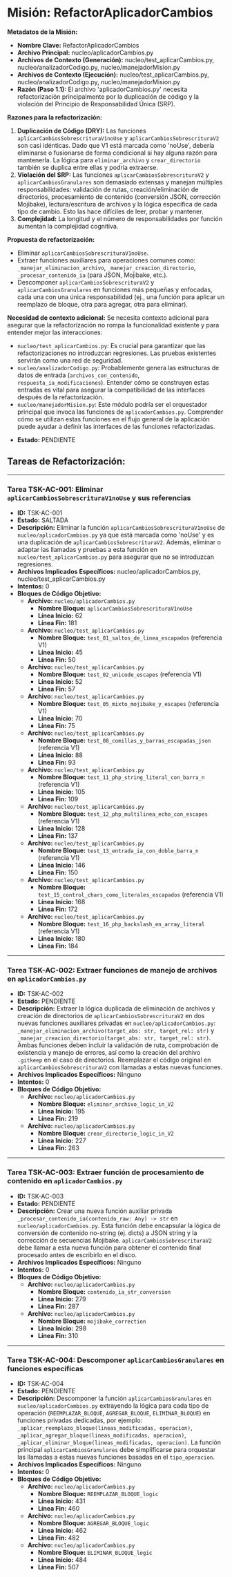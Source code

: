 # Misión: RefactorAplicadorCambios

**Metadatos de la Misión:**
- **Nombre Clave:** RefactorAplicadorCambios
- **Archivo Principal:** nucleo/aplicadorCambios.py
- **Archivos de Contexto (Generación):** nucleo/test_aplicarCambios.py, nucleo/analizadorCodigo.py, nucleo/manejadorMision.py
- **Archivos de Contexto (Ejecución):** nucleo/test_aplicarCambios.py, nucleo/analizadorCodigo.py, nucleo/manejadorMision.py
- **Razón (Paso 1.1):** El archivo 'aplicadorCambios.py' necesita refactorización principalmente por la duplicación de código y la violación del Principio de Responsabilidad Única (SRP).

**Razones para la refactorización:**
1.  **Duplicación de Código (DRY):** Las funciones `aplicarCambiosSobrescrituraV1noUse` y `aplicarCambiosSobrescrituraV2` son casi idénticas. Dado que V1 está marcada como 'noUse', debería eliminarse o fusionarse de forma condicional si hay alguna razón para mantenerla. La lógica para `eliminar_archivo` y `crear_directorio` también se duplica entre ellas y podría extraerse.
2.  **Violación del SRP:** Las funciones `aplicarCambiosSobrescrituraV2` y `aplicarCambiosGranulares` son demasiado extensas y manejan múltiples responsabilidades: validación de rutas, creación/eliminación de directorios, procesamiento de contenido (conversión JSON, corrección Mojibake), lectura/escritura de archivos y la lógica específica de cada tipo de cambio. Esto las hace difíciles de leer, probar y mantener.
3.  **Complejidad:** La longitud y el número de responsabilidades por función aumentan la complejidad cognitiva.

**Propuesta de refactorización:**
*   Eliminar `aplicarCambiosSobrescrituraV1noUse`.
*   Extraer funciones auxiliares para operaciones comunes como: `_manejar_eliminacion_archivo`, `_manejar_creacion_directorio`, `_procesar_contenido_ia` (para JSON, Mojibake, etc.).
*   Descomponer `aplicarCambiosSobrescrituraV2` y `aplicarCambiosGranulares` en funciones más pequeñas y enfocadas, cada una con una única responsabilidad (ej., una función para aplicar un reemplazo de bloque, otra para agregar, otra para eliminar).

**Necesidad de contexto adicional:**
Se necesita contexto adicional para asegurar que la refactorización no rompa la funcionalidad existente y para entender mejor las interacciones:
*   `nucleo/test_aplicarCambios.py`: Es crucial para garantizar que las refactorizaciones no introduzcan regresiones. Las pruebas existentes servirán como una red de seguridad.
*   `nucleo/analizadorCodigo.py`: Probablemente genera las estructuras de datos de entrada (`archivos_con_contenido`, `respuesta_ia_modificaciones`). Entender cómo se construyen estas entradas es vital para asegurar la compatibilidad de las interfaces después de la refactorización.
*   `nucleo/manejadorMision.py`: Este módulo podría ser el orquestador principal que invoca las funciones de `aplicadorCambios.py`. Comprender cómo se utilizan estas funciones en el flujo general de la aplicación puede ayudar a definir las interfaces de las funciones refactorizadas.
- **Estado:** PENDIENTE

## Tareas de Refactorización:
---
### Tarea TSK-AC-001: Eliminar `aplicarCambiosSobrescrituraV1noUse` y sus referencias
- **ID:** TSK-AC-001
- **Estado:** SALTADA
- **Descripción:** Eliminar la función `aplicarCambiosSobrescrituraV1noUse` de `nucleo/aplicadorCambios.py` ya que está marcada como 'noUse' y es una duplicación de `aplicarCambiosSobrescrituraV2`. Además, eliminar o adaptar las llamadas y pruebas a esta función en `nucleo/test_aplicarCambios.py` para asegurar que no se introduzcan regresiones.
- **Archivos Implicados Específicos:** nucleo/aplicadorCambios.py, nucleo/test_aplicarCambios.py
- **Intentos:** 0
- **Bloques de Código Objetivo:**
  - **Archivo:** `nucleo/aplicadorCambios.py`
    - **Nombre Bloque:** `aplicarCambiosSobrescrituraV1noUse`
    - **Línea Inicio:** 62
    - **Línea Fin:** 181
  - **Archivo:** `nucleo/test_aplicarCambios.py`
    - **Nombre Bloque:** `test_01_saltos_de_linea_escapados` (referencia V1)
    - **Línea Inicio:** 45
    - **Línea Fin:** 50
  - **Archivo:** `nucleo/test_aplicarCambios.py`
    - **Nombre Bloque:** `test_02_unicode_escapes` (referencia V1)
    - **Línea Inicio:** 52
    - **Línea Fin:** 57
  - **Archivo:** `nucleo/test_aplicarCambios.py`
    - **Nombre Bloque:** `test_05_mixto_mojibake_y_escapes` (referencia V1)
    - **Línea Inicio:** 70
    - **Línea Fin:** 75
  - **Archivo:** `nucleo/test_aplicarCambios.py`
    - **Nombre Bloque:** `test_08_comillas_y_barras_escapadas_json` (referencia V1)
    - **Línea Inicio:** 88
    - **Línea Fin:** 93
  - **Archivo:** `nucleo/test_aplicarCambios.py`
    - **Nombre Bloque:** `test_11_php_string_literal_con_barra_n` (referencia V1)
    - **Línea Inicio:** 105
    - **Línea Fin:** 109
  - **Archivo:** `nucleo/test_aplicarCambios.py`
    - **Nombre Bloque:** `test_12_php_multilinea_echo_con_escapes` (referencia V1)
    - **Línea Inicio:** 128
    - **Línea Fin:** 137
  - **Archivo:** `nucleo/test_aplicarCambios.py`
    - **Nombre Bloque:** `test_13_entrada_ia_con_doble_barra_n` (referencia V1)
    - **Línea Inicio:** 146
    - **Línea Fin:** 150
  - **Archivo:** `nucleo/test_aplicarCambios.py`
    - **Nombre Bloque:** `test_15_control_chars_como_literales_escapados` (referencia V1)
    - **Línea Inicio:** 168
    - **Línea Fin:** 172
  - **Archivo:** `nucleo/test_aplicarCambios.py`
    - **Nombre Bloque:** `test_16_php_backslash_en_array_literal` (referencia V1)
    - **Línea Inicio:** 180
    - **Línea Fin:** 184
---
### Tarea TSK-AC-002: Extraer funciones de manejo de archivos en `aplicadorCambios.py`
- **ID:** TSK-AC-002
- **Estado:** PENDIENTE
- **Descripción:** Extraer la lógica duplicada de eliminación de archivos y creación de directorios de `aplicarCambiosSobrescrituraV2` en dos nuevas funciones auxiliares privadas en `nucleo/aplicadorCambios.py`: `_manejar_eliminacion_archivo(target_abs: str, target_rel: str)` y `_manejar_creacion_directorio(target_abs: str, target_rel: str)`. Ambas funciones deben incluir la validación de ruta, comprobación de existencia y manejo de errores, así como la creación del archivo `.gitkeep` en el caso de directorios. Reemplazar el código original en `aplicarCambiosSobrescrituraV2` con llamadas a estas nuevas funciones.
- **Archivos Implicados Específicos:** Ninguno
- **Intentos:** 0
- **Bloques de Código Objetivo:**
  - **Archivo:** `nucleo/aplicadorCambios.py`
    - **Nombre Bloque:** `eliminar_archivo_logic_in_V2`
    - **Línea Inicio:** 195
    - **Línea Fin:** 219
  - **Archivo:** `nucleo/aplicadorCambios.py`
    - **Nombre Bloque:** `crear_directorio_logic_in_V2`
    - **Línea Inicio:** 227
    - **Línea Fin:** 263
---
### Tarea TSK-AC-003: Extraer función de procesamiento de contenido en `aplicadorCambios.py`
- **ID:** TSK-AC-003
- **Estado:** PENDIENTE
- **Descripción:** Crear una nueva función auxiliar privada `_procesar_contenido_ia(contenido_raw: Any) -> str` en `nucleo/aplicadorCambios.py`. Esta función debe encapsular la lógica de conversión de contenido no-string (ej. dicts) a JSON string y la corrección de secuencias Mojibake. `aplicarCambiosSobrescrituraV2` debe llamar a esta nueva función para obtener el contenido final procesado antes de escribirlo en el disco.
- **Archivos Implicados Específicos:** Ninguno
- **Intentos:** 0
- **Bloques de Código Objetivo:**
  - **Archivo:** `nucleo/aplicadorCambios.py`
    - **Nombre Bloque:** `contenido_ia_str_conversion`
    - **Línea Inicio:** 279
    - **Línea Fin:** 287
  - **Archivo:** `nucleo/aplicadorCambios.py`
    - **Nombre Bloque:** `mojibake_correction`
    - **Línea Inicio:** 298
    - **Línea Fin:** 310
---
### Tarea TSK-AC-004: Descomponer `aplicarCambiosGranulares` en funciones específicas
- **ID:** TSK-AC-004
- **Estado:** PENDIENTE
- **Descripción:** Descomponer la función `aplicarCambiosGranulares` en `nucleo/aplicadorCambios.py` extrayendo la lógica para cada tipo de operación (`REEMPLAZAR_BLOQUE`, `AGREGAR_BLOQUE`, `ELIMINAR_BLOQUE`) en funciones privadas dedicadas, por ejemplo: `_aplicar_reemplazo_bloque(lineas_modificadas, operacion)`, `_aplicar_agregar_bloque(lineas_modificadas, operacion)`, `_aplicar_eliminar_bloque(lineas_modificadas, operacion)`. La función principal `aplicarCambiosGranulares` debe simplificarse para orquestar las llamadas a estas nuevas funciones basadas en el `tipo_operacion`.
- **Archivos Implicados Específicos:** Ninguno
- **Intentos:** 0
- **Bloques de Código Objetivo:**
  - **Archivo:** `nucleo/aplicadorCambios.py`
    - **Nombre Bloque:** `REEMPLAZAR_BLOQUE_logic`
    - **Línea Inicio:** 431
    - **Línea Fin:** 460
  - **Archivo:** `nucleo/aplicadorCambios.py`
    - **Nombre Bloque:** `AGREGAR_BLOQUE_logic`
    - **Línea Inicio:** 462
    - **Línea Fin:** 482
  - **Archivo:** `nucleo/aplicadorCambios.py`
    - **Nombre Bloque:** `ELIMINAR_BLOQUE_logic`
    - **Línea Inicio:** 484
    - **Línea Fin:** 507